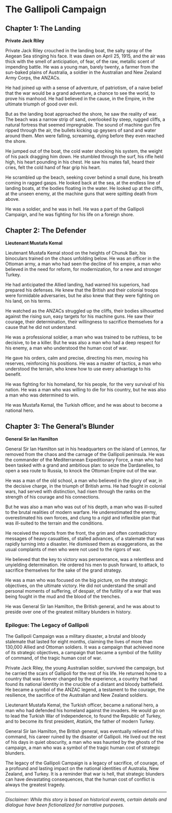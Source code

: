 
# The Gallipoli Campaign

## Chapter 1: The Landing

**Private Jack Riley**

Private Jack Riley crouched in the landing boat, the salty spray of the Aegean Sea stinging his face. It was dawn on April 25, 1915, and the air was thick with the smell of anticipation, of fear, of the raw, metallic scent of impending battle. He was a young man, barely twenty, a farmer from the sun-baked plains of Australia, a soldier in the Australian and New Zealand Army Corps, the ANZACs.

He had joined up with a sense of adventure, of patriotism, of a naive belief that the war would be a grand adventure, a chance to see the world, to prove his manhood. He had believed in the cause, in the Empire, in the ultimate triumph of good over evil.

But as the landing boat approached the shore, he saw the reality of war. The beach was a narrow strip of sand, overlooked by steep, rugged cliffs, a natural fortress that seemed impregnable. The sound of machine gun fire ripped through the air, the bullets kicking up geysers of sand and water around them. Men were falling, screaming, dying before they even reached the shore.

He jumped out of the boat, the cold water shocking his system, the weight of his pack dragging him down. He stumbled through the surf, his rifle held high, his heart pounding in his chest. He saw his mates fall, heard their cries, felt the cold hand of fear grip his heart.

He scrambled up the beach, seeking cover behind a small dune, his breath coming in ragged gasps. He looked back at the sea, at the endless line of landing boats, at the bodies floating in the water. He looked up at the cliffs, at the unseen enemy, at the machine guns that were spitting death from above.

He was a soldier, and he was in hell. He was a part of the Gallipoli Campaign, and he was fighting for his life on a foreign shore.

## Chapter 2: The Defender

**Lieutenant Mustafa Kemal**

Lieutenant Mustafa Kemal stood on the heights of Chunuk Bair, his binoculars trained on the chaos unfolding below. He was an officer in the Ottoman army, a man who had seen the decline of his empire, a man who believed in the need for reform, for modernization, for a new and stronger Turkey.

He had anticipated the Allied landing, had warned his superiors, had prepared his defenses. He knew that the British and their colonial troops were formidable adversaries, but he also knew that they were fighting on his land, on his terms.

He watched as the ANZACs struggled up the cliffs, their bodies silhouetted against the rising sun, easy targets for his machine guns. He saw their courage, their determination, their willingness to sacrifice themselves for a cause that he did not understand.

He was a professional soldier, a man who was trained to be ruthless, to be decisive, to be a killer. But he was also a man who had a deep respect for his enemy, a man who understood the human cost of war.

He gave his orders, calm and precise, directing his men, moving his reserves, reinforcing his positions. He was a master of tactics, a man who understood the terrain, who knew how to use every advantage to his benefit.

He was fighting for his homeland, for his people, for the very survival of his nation. He was a man who was willing to die for his country, but he was also a man who was determined to win.

He was Mustafa Kemal, the Turkish officer, and he was about to become a national hero.

## Chapter 3: The General’s Blunder

**General Sir Ian Hamilton**

General Sir Ian Hamilton sat in his headquarters on the island of Lemnos, far removed from the chaos and the carnage of the Gallipoli peninsula. He was the commander of the Mediterranean Expeditionary Force, a man who had been tasked with a grand and ambitious plan: to seize the Dardanelles, to open a sea route to Russia, to knock the Ottoman Empire out of the war.

He was a man of the old school, a man who believed in the glory of war, in the decisive charge, in the triumph of British arms. He had fought in colonial wars, had served with distinction, had risen through the ranks on the strength of his courage and his connections.

But he was also a man who was out of his depth, a man who was ill-suited to the brutal realities of modern warfare. He underestimated the enemy, overestimated his own forces, and clung to a rigid and inflexible plan that was ill-suited to the terrain and the conditions.

He received the reports from the front, the grim and often contradictory messages of heavy casualties, of stalled advances, of a stalemate that was rapidly turning into a disaster. He dismissed them as exaggerations, as the usual complaints of men who were not used to the rigors of war.

He believed that the key to victory was perseverance, was a relentless and unyielding determination. He ordered his men to push forward, to attack, to sacrifice themselves for the sake of the grand strategy.

He was a man who was focused on the big picture, on the strategic objectives, on the ultimate victory. He did not understand the small and personal moments of suffering, of despair, of the futility of a war that was being fought in the mud and the blood of the trenches.

He was General Sir Ian Hamilton, the British general, and he was about to preside over one of the greatest military blunders in history.

### Epilogue: The Legacy of Gallipoli

The Gallipoli Campaign was a military disaster, a brutal and bloody stalemate that lasted for eight months, claiming the lives of more than 130,000 Allied and Ottoman soldiers. It was a campaign that achieved none of its strategic objectives, a campaign that became a symbol of the futility of command, of the tragic human cost of war.

Private Jack Riley, the young Australian soldier, survived the campaign, but he carried the scars of Gallipoli for the rest of his life. He returned home to a country that was forever changed by the experience, a country that had found its national identity in the crucible of a distant and bloody battlefield. He became a symbol of the ANZAC legend, a testament to the courage, the resilience, the sacrifice of the Australian and New Zealand soldiers.

Lieutenant Mustafa Kemal, the Turkish officer, became a national hero, a man who had defended his homeland against the invaders. He would go on to lead the Turkish War of Independence, to found the Republic of Turkey, and to become its first president, Atatürk, the father of modern Turkey.

General Sir Ian Hamilton, the British general, was eventually relieved of his command, his career ruined by the disaster of Gallipoli. He lived out the rest of his days in quiet obscurity, a man who was haunted by the ghosts of the campaign, a man who was a symbol of the tragic human cost of strategic blunders.

The legacy of the Gallipoli Campaign is a legacy of sacrifice, of courage, of a profound and lasting impact on the national identities of Australia, New Zealand, and Turkey. It is a reminder that war is hell, that strategic blunders can have devastating consequences, that the human cost of conflict is always the greatest tragedy.

***

*Disclaimer: While this story is based on historical events, certain details and dialogue have been fictionalized for narrative purposes.*